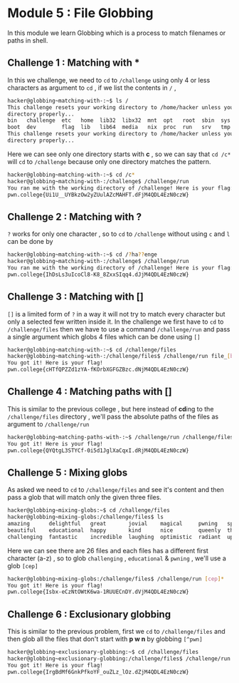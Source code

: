 # Module 5 : File Globbing
In this module we learn Globbing which is a process to match filenames or paths in shell. 
## Challenge 1 : Matching with *
In this we challenge, we need to `cd` to `/challenge` using only 4 or less characters as argument to `cd` , if we list the contents in `/` ,
```bash
hacker@globbing~matching-with-:~$ ls /
This challenge resets your working directory to /home/hacker unless you change
directory properly...
bin   challenge  etc   home  lib32  libx32  mnt  opt   root  sbin  sys  usr
boot  dev        flag  lib   lib64  media   nix  proc  run   srv   tmp  var
This challenge resets your working directory to /home/hacker unless you change
directory properly...
```
Here we can see only one directory starts with **c** , so we can say that `cd /c*` will `cd` to `/challenge` because only one directory matches the pattern.
```bash
hacker@globbing~matching-with-:~$ cd /c*
hacker@globbing~matching-with-:/challenge$ /challenge/run
You ran me with the working directory of /challenge! Here is your flag:
pwn.college{Ui1U__UYBkzOw2yZUulAZcMAHFT.dFjM4QDL4EzN0czW}
```
## Challenge 2 : Matching with ?
`?` works for only one character , so to `cd` to `/challenge` without using `c` and `l` can be done by
```bash
hacker@globbing~matching-with-:~$ cd /?ha??enge
hacker@globbing~matching-with-:/challenge$ /challenge/run
You ran me with the working directory of /challenge! Here is your flag:
pwn.college{IhDsLs3uIcoCl8-K8_8ZxxSIqq4.dJjM4QDL4EzN0czW}
```
## Challenge 3 : Matching with []
`[]` is a limited form of `?` in a way it will not try to match every character but only a selected few written inside it.
In the challenge we first have to `cd` to `/challenge/files` then we have to use a command `/challenge/run` and pass a single argument which globs 4 files which can be done using `[]`
```bash
hacker@globbing~matching-with-:~$ cd /challenge/files
hacker@globbing~matching-with-:/challenge/files$ /challenge/run file_[b,a,s,h]
You got it! Here is your flag!
pwn.college{cHTfQPZZd1zYA-fKOrbXGFGZBzc.dNjM4QDL4EzN0czW}
```

## Challenge 4 : Matching paths with []
This is similar to the previous college , but here instead of **cd**ing to the `/challenge/files` directory , we'll pass the absolute paths of the files as argument to `/challenge/run`
```bash
hacker@globbing~matching-paths-with-:~$ /challenge/run /challenge/files/file_[b,a,s,h]
You got it! Here is your flag!
pwn.college{QYQtgL3STYCf-0i5d1JglXaCqxI.dRjM4QDL4EzN0czW}
```

## Challenge 5 : Mixing globs
As asked we need to `cd` to `/challenge/files` and see it's content and then pass a glob that will match only the given three files.
```bash
hacker@globbing~mixing-globs:~$ cd /challenge/files
hacker@globbing~mixing-globs:/challenge/files$ ls
amazing      delightful   great       jovial    magical     pwning   splendid   victorious  youthful
beautiful    educational  happy       kind      nice        queenly  thrilling  wonderful   zesty
challenging  fantastic    incredible  laughing  optimistic  radiant  uplifting  xenial
```
Here we can see there are 26 files and each files has a different first character (a-z) , so to glob `challenging` , `educational` & `pwning` , we'll use a glob `[cep]`
```bash
hacker@globbing~mixing-globs:/challenge/files$ /challenge/run [cep]*
You got it! Here is your flag!
pwn.college{Isbx-eCzNtOWtK6wa-1RUUECnDY.dVjM4QDL4EzN0czW}
```
## Challenge 6 : Exclusionary globbing
This is similar to the previous problem, first we `cd` to `/challenge/files` and then glob all the files that don't start with **p w n** by globbing `[^pwn]`
```bash
hacker@globbing~exclusionary-globbing:~$ cd /challenge/files
hacker@globbing~exclusionary-globbing:/challenge/files$ /challenge/run [^pwn]*
You got it! Here is your flag!
pwn.college{IrgBdMf6GnkPfkoYF_ouZLz_lOz.dZjM4QDL4EzN0czW}
```
